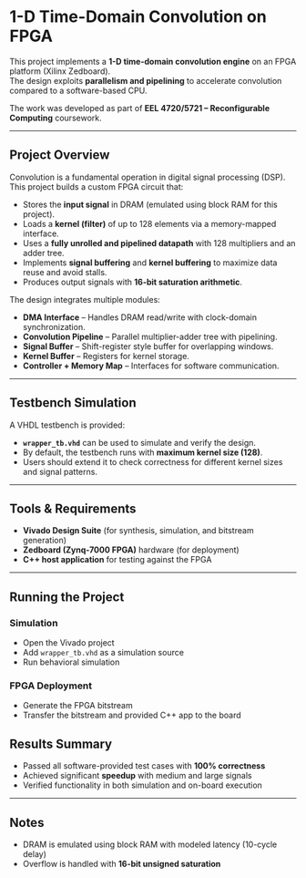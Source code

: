 # 1-D Time-Domain Convolution on FPGA

This project implements a **1-D time-domain convolution engine** on an FPGA platform (Xilinx Zedboard).  
The design exploits **parallelism and pipelining** to accelerate convolution compared to a software-based CPU.  

The work was developed as part of **EEL 4720/5721 – Reconfigurable Computing** coursework.

---

## Project Overview

Convolution is a fundamental operation in digital signal processing (DSP).  
This project builds a custom FPGA circuit that:

- Stores the **input signal** in DRAM (emulated using block RAM for this project).  
- Loads a **kernel (filter)** of up to 128 elements via a memory-mapped interface.  
- Uses a **fully unrolled and pipelined datapath** with 128 multipliers and an adder tree.  
- Implements **signal buffering** and **kernel buffering** to maximize data reuse and avoid stalls.  
- Produces output signals with **16-bit saturation arithmetic**.

The design integrates multiple modules:

- **DMA Interface** – Handles DRAM read/write with clock-domain synchronization.  
- **Convolution Pipeline** – Parallel multiplier-adder tree with pipelining.  
- **Signal Buffer** – Shift-register style buffer for overlapping windows.  
- **Kernel Buffer** – Registers for kernel storage.  
- **Controller + Memory Map** – Interfaces for software communication.  

---

## Testbench Simulation

A VHDL testbench is provided:

- **`wrapper_tb.vhd`** can be used to simulate and verify the design.  
- By default, the testbench runs with **maximum kernel size (128)**.  
- Users should extend it to check correctness for different kernel sizes and signal patterns.  
 

---

## Tools & Requirements

- **Vivado Design Suite** (for synthesis, simulation, and bitstream generation)  
- **Zedboard (Zynq-7000 FPGA)** hardware (for deployment)  
- **C++ host application** for testing against the FPGA  

---

## Running the Project

### Simulation

- Open the Vivado project  
- Add `wrapper_tb.vhd` as a simulation source  
- Run behavioral simulation  

### FPGA Deployment

- Generate the FPGA bitstream  
- Transfer the bitstream and provided C++ app to the board  


## Results Summary

- Passed all software-provided test cases with **100% correctness**  
- Achieved significant **speedup** with medium and large signals  
- Verified functionality in both simulation and on-board execution  

---

##  Notes

- DRAM is emulated using block RAM with modeled latency (10-cycle delay)  
- Overflow is handled with **16-bit unsigned saturation**  

